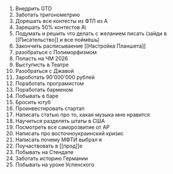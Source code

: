 1. Внедрить GTD
2. Заботать тригонометрию
3. Дорешать все контесты из ФТЛ из А
4. Зарешать 50% контестов А\
5. Подумать и решить что делать с желанием писать (зайди в [[Писательство]] и все поймёшь)
6. Закончить расписываение [[Настройка Планшета]]
7. разобраться с Полиморфизмом
8. Попасть на ЧМ 2026
9. Выступисть в Театре
10. Разобраться с Джавой
11. Зароботать 90'000'000 рублей
12. Поработать програмистом
13. Поработать барменом
14. Побывать в баре
15. Бросить ютуб
16. Проинвестировать стартап
17.  Написать статью про то, какая музыка мне нравится
18. Научиться разделять штаты в США
19. Посмотреть все саморозвитие от АР
20. Написать про восточноукраинский кризис
21. Написать почему МФТИ выбрал я
22. Поучаствовать в [[прод]]е
23. Побывать на Стендапе
24. Заботать историю Германии
25. Побывать на уроке Успенского